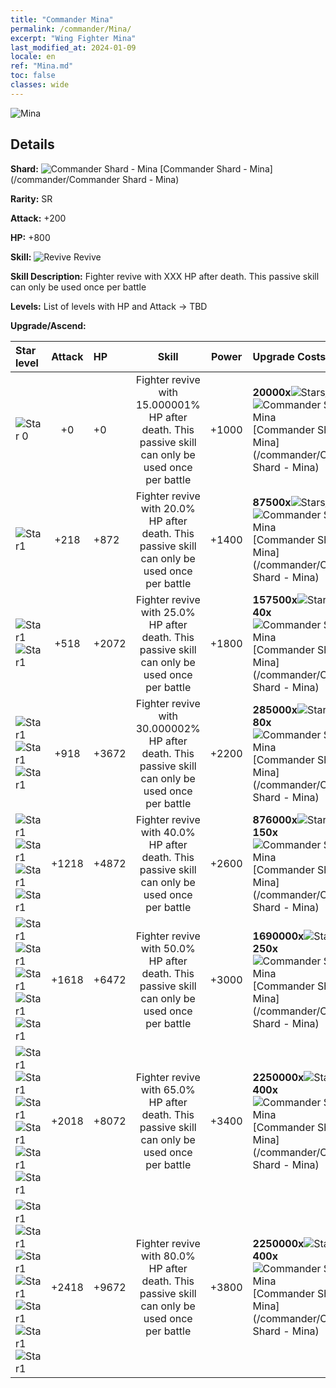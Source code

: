 ```yaml
---
title: "Commander Mina"
permalink: /commander/Mina/
excerpt: "Wing Fighter Mina"
last_modified_at: 2024-01-09
locale: en
ref: "Mina.md"
toc: false
classes: wide
---
```



 ![Mina](/images/commander/actor_debris_4.png)

## Details

 **Shard:** ![Commander Shard - Mina](/images/commander/actor_debris_4_zbsx_img11.png) [Commander Shard - Mina](/commander/Commander Shard - Mina) 

 **Rarity:** SR 

 **Attack:** +200

 **HP:** +800

 **Skill:** ![Revive](/images/commander/actor_skill_02_p.png) Revive

 **Skill Description:**  Fighter revive with XXX HP after death. This passive skill can only be used once per battle

 **Levels:**  List of levels with HP and Attack -> TBD

 **Upgrade/Ascend:**  

  |  Star level | Attack | HP |  Skill | Power | Upgrade Costs |
  |:------|:----:|:------|:-------:|:---------:|:--------------|
  | ![Star 0](/images/s0.png)  | +0  | +0  | Fighter revive with 15.000001% HP after death. This passive skill can only be used once per battle  | +1000  | **20000x**![Stars](/images/item/Stars_p.png)[Stars](/item/Stars_2/), **10x**![Commander Shard - Mina](/images/commander/actor_debris_4_zbsx_img11.png)[Commander Shard - Mina](/commander/Commander Shard - Mina) |
  | ![Star1](/images/s1.png)  | +218  | +872  | Fighter revive with 20.0% HP after death. This passive skill can only be used once per battle  | +1400  | **87500x**![Stars](/images/item/Stars_p.png)[Stars](/item/Stars_2/), **20x**![Commander Shard - Mina](/images/commander/actor_debris_4_zbsx_img11.png)[Commander Shard - Mina](/commander/Commander Shard - Mina) |
  | ![Star1](/images/s1.png)![Star1](/images/s1.png)  | +518  | +2072  | Fighter revive with 25.0% HP after death. This passive skill can only be used once per battle  | +1800  | **157500x**![Stars](/images/item/Stars_p.png)[Stars](/item/Stars_2/), **40x**![Commander Shard - Mina](/images/commander/actor_debris_4_zbsx_img11.png)[Commander Shard - Mina](/commander/Commander Shard - Mina) |
  | ![Star1](/images/s1.png)![Star1](/images/s1.png)![Star1](/images/s1.png)  | +918  | +3672  | Fighter revive with 30.000002% HP after death. This passive skill can only be used once per battle  | +2200  | **285000x**![Stars](/images/item/Stars_p.png)[Stars](/item/Stars_2/), **80x**![Commander Shard - Mina](/images/commander/actor_debris_4_zbsx_img11.png)[Commander Shard - Mina](/commander/Commander Shard - Mina) |
  | ![Star1](/images/s1.png)![Star1](/images/s1.png)![Star1](/images/s1.png)![Star1](/images/s1.png)  | +1218  | +4872  | Fighter revive with 40.0% HP after death. This passive skill can only be used once per battle  | +2600  | **876000x**![Stars](/images/item/Stars_p.png)[Stars](/item/Stars_2/), **150x**![Commander Shard - Mina](/images/commander/actor_debris_4_zbsx_img11.png)[Commander Shard - Mina](/commander/Commander Shard - Mina) |
  | ![Star1](/images/s1.png)![Star1](/images/s1.png)![Star1](/images/s1.png)![Star1](/images/s1.png)![Star1](/images/s1.png)  | +1618  | +6472  | Fighter revive with 50.0% HP after death. This passive skill can only be used once per battle  | +3000  | **1690000x**![Stars](/images/item/Stars_p.png)[Stars](/item/Stars_2/), **250x**![Commander Shard - Mina](/images/commander/actor_debris_4_zbsx_img11.png)[Commander Shard - Mina](/commander/Commander Shard - Mina) |
  | ![Star1](/images/s1.png)![Star1](/images/s1.png)![Star1](/images/s1.png)![Star1](/images/s1.png)![Star1](/images/s1.png)![Star1](/images/s1.png)  | +2018  | +8072  | Fighter revive with 65.0% HP after death. This passive skill can only be used once per battle  | +3400  | **2250000x**![Stars](/images/item/Stars_p.png)[Stars](/item/Stars_2/), **400x**![Commander Shard - Mina](/images/commander/actor_debris_4_zbsx_img11.png)[Commander Shard - Mina](/commander/Commander Shard - Mina) |
  | ![Star1](/images/s1.png)![Star1](/images/s1.png)![Star1](/images/s1.png)![Star1](/images/s1.png)![Star1](/images/s1.png)![Star1](/images/s1.png)![Star1](/images/s1.png)  | +2418  | +9672  | Fighter revive with 80.0% HP after death. This passive skill can only be used once per battle  | +3800  | **2250000x**![Stars](/images/item/Stars_p.png)[Stars](/item/Stars_2/), **400x**![Commander Shard - Mina](/images/commander/actor_debris_4_zbsx_img11.png)[Commander Shard - Mina](/commander/Commander Shard - Mina) |

